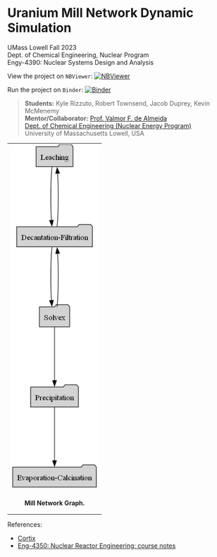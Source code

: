 # Uranium Mill Network Dynamic Simulation

UMass Lowell Fall 2023 <br>
Dept. of Chemical Engineering, Nuclear Program <br>
Engy-4390: Nuclear Systems Design and Analysis

View the project on `NBViewer`: [![NBViewer](https://raw.githubusercontent.com/jupyter/design/master/logos/Badges/nbviewer_badge.svg)](https://nbviewer.jupyter.org/github/dpploy/engy-4390/blob/main/projects/u-mill/project-report.ipynb)

Run the project on `Binder`: [![Binder](https://mybinder.org/badge_logo.svg)](https://mybinder.org/v2/gh/dpploy/engy-4390/HEAD?filepath=projects%2Fu-mill%2Fproject-report.ipynb)

 >**Students:** Kyle Rizzuto, Robert Townsend, Jacob Duprey, Kevin McMenemy  <br>
 >**Mentor/Collaborator:** [Prof. Valmor F. de Almeida](https://github.com/dealmeidavf) <br>
 >[Dept. of Chemical Engineering (Nuclear Energy Program)](https://www.uml.edu/Engineering/Chemical/faculty/de-Almeida-Valmor.aspx) <br>
 >University of Massachusetts Lowell, USA <br>

|  |
|:---:|
| <img width="200" src="pics/network-0.gv.png" title="Plant Layout"> |
| <p style="text-align:center;"><b>Mill Network Graph.</b></p> |


References:

 + [Cortix](https://cortix.org/)
 + [Eng-4350: Nuclear Reactor Engineering: course notes](https://github.com/dpploy/engy-4350)

